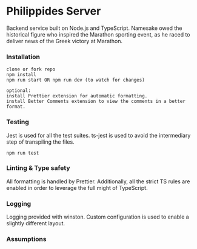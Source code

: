 # Philippides Server
Backend service built on Node.js and TypeScript. Namesake owed the historical figure who inspired the Marathon sporting event, as he raced to deliver news of the Greek victory at Marathon.

### Installation
```
clone or fork repo
npm install
npm run start OR npm run dev (to watch for changes)

optional:
install Prettier extension for automatic formatting.
install Better Comments extension to view the comments in a better format.
```

### Testing
Jest is used for all the test suites. ts-jest is used to avoid the intermediary step of transpiling the files.
```
npm run test
```

### Linting & Type safety
All formatting is handled by Prettier. Additionally, all the strict TS rules are enabled in order to leverage the full might of TypeScript.

### Logging
Logging provided with winston. Custom configuration is used to enable a slightly different layout.

### Assumptions
